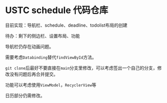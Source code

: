 # USTC schedule 代码仓库

目前实现：导航栏、schedule、deadline、todolist布局的创建

待办：剩下的侧边栏、设置布局、功能

导航栏仍存在动画问题。

需要考虑`Databinding`替代`findViewById`方法。

`git clone`后最好不要直接在`main`分支里修改，可以考虑签出一个自己的分支，修改没有问题后再合并提交。

功能可以考虑使用`ViewModel`，`RecyclerView`等

日历部分仍需修改。
